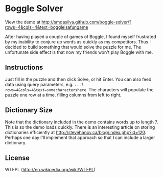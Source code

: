 Boggle Solver
=============

View the demo at
http://smdasilva.github.com/boggle-solver/?rows=4&cols=4&text=boggleisafungame

After having played a couple of games of Boggle, I found myself frustrated by my
inability to conjure up words as quickly as my competitors. Thus I decided to
build something that would solve the puzzle for me. The unfortunate side effect
is that now my friends won't play Boggle with me.

Instructions
------------
Just fill in the puzzle and then click Solve, or hit Enter. You can also feed
data using query parameters, e.g. `...?rows=4&cols=4&text=somecharactershere`.
The characters will populate the puzzle one row at a time, filling columns from
left to right.

Dictionary Size
---------------
Note that the dictionary included in the demo contains words up to length 7.
This is so the demo loads quickly. There is an interesting article on storing
dictionaries efficiently at http://stevehanov.ca/blog/index.php?id=120. Perhaps
one day I'll implement that approach so that I can include a larger dictionary.

License
-------
WTFPL (http://en.wikipedia.org/wiki/WTFPL)
